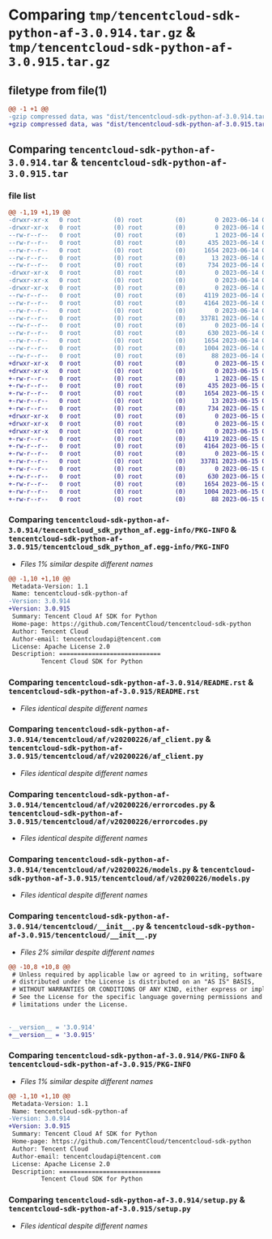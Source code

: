 # Comparing `tmp/tencentcloud-sdk-python-af-3.0.914.tar.gz` & `tmp/tencentcloud-sdk-python-af-3.0.915.tar.gz`

## filetype from file(1)

```diff
@@ -1 +1 @@
-gzip compressed data, was "dist/tencentcloud-sdk-python-af-3.0.914.tar", last modified: Wed Jun 14 00:17:22 2023, max compression
+gzip compressed data, was "dist/tencentcloud-sdk-python-af-3.0.915.tar", last modified: Thu Jun 15 00:16:46 2023, max compression
```

## Comparing `tencentcloud-sdk-python-af-3.0.914.tar` & `tencentcloud-sdk-python-af-3.0.915.tar`

### file list

```diff
@@ -1,19 +1,19 @@
-drwxr-xr-x   0 root         (0) root         (0)        0 2023-06-14 00:17:22.000000 tencentcloud-sdk-python-af-3.0.914/
-drwxr-xr-x   0 root         (0) root         (0)        0 2023-06-14 00:17:22.000000 tencentcloud-sdk-python-af-3.0.914/tencentcloud_sdk_python_af.egg-info/
--rw-r--r--   0 root         (0) root         (0)        1 2023-06-14 00:17:22.000000 tencentcloud-sdk-python-af-3.0.914/tencentcloud_sdk_python_af.egg-info/dependency_links.txt
--rw-r--r--   0 root         (0) root         (0)      435 2023-06-14 00:17:22.000000 tencentcloud-sdk-python-af-3.0.914/tencentcloud_sdk_python_af.egg-info/SOURCES.txt
--rw-r--r--   0 root         (0) root         (0)     1654 2023-06-14 00:17:22.000000 tencentcloud-sdk-python-af-3.0.914/tencentcloud_sdk_python_af.egg-info/PKG-INFO
--rw-r--r--   0 root         (0) root         (0)       13 2023-06-14 00:17:22.000000 tencentcloud-sdk-python-af-3.0.914/tencentcloud_sdk_python_af.egg-info/top_level.txt
--rw-r--r--   0 root         (0) root         (0)      734 2023-06-14 00:17:21.000000 tencentcloud-sdk-python-af-3.0.914/README.rst
-drwxr-xr-x   0 root         (0) root         (0)        0 2023-06-14 00:17:22.000000 tencentcloud-sdk-python-af-3.0.914/tencentcloud/
-drwxr-xr-x   0 root         (0) root         (0)        0 2023-06-14 00:17:22.000000 tencentcloud-sdk-python-af-3.0.914/tencentcloud/af/
-drwxr-xr-x   0 root         (0) root         (0)        0 2023-06-14 00:17:22.000000 tencentcloud-sdk-python-af-3.0.914/tencentcloud/af/v20200226/
--rw-r--r--   0 root         (0) root         (0)     4119 2023-06-14 00:17:21.000000 tencentcloud-sdk-python-af-3.0.914/tencentcloud/af/v20200226/af_client.py
--rw-r--r--   0 root         (0) root         (0)     4164 2023-06-14 00:17:21.000000 tencentcloud-sdk-python-af-3.0.914/tencentcloud/af/v20200226/errorcodes.py
--rw-r--r--   0 root         (0) root         (0)        0 2023-06-14 00:17:22.000000 tencentcloud-sdk-python-af-3.0.914/tencentcloud/af/v20200226/__init__.py
--rw-r--r--   0 root         (0) root         (0)    33781 2023-06-14 00:17:22.000000 tencentcloud-sdk-python-af-3.0.914/tencentcloud/af/v20200226/models.py
--rw-r--r--   0 root         (0) root         (0)        0 2023-06-14 00:17:22.000000 tencentcloud-sdk-python-af-3.0.914/tencentcloud/af/__init__.py
--rw-r--r--   0 root         (0) root         (0)      630 2023-06-14 00:17:21.000000 tencentcloud-sdk-python-af-3.0.914/tencentcloud/__init__.py
--rw-r--r--   0 root         (0) root         (0)     1654 2023-06-14 00:17:22.000000 tencentcloud-sdk-python-af-3.0.914/PKG-INFO
--rw-r--r--   0 root         (0) root         (0)     1004 2023-06-14 00:17:21.000000 tencentcloud-sdk-python-af-3.0.914/setup.py
--rw-r--r--   0 root         (0) root         (0)       88 2023-06-14 00:17:22.000000 tencentcloud-sdk-python-af-3.0.914/setup.cfg
+drwxr-xr-x   0 root         (0) root         (0)        0 2023-06-15 00:16:46.000000 tencentcloud-sdk-python-af-3.0.915/
+drwxr-xr-x   0 root         (0) root         (0)        0 2023-06-15 00:16:46.000000 tencentcloud-sdk-python-af-3.0.915/tencentcloud_sdk_python_af.egg-info/
+-rw-r--r--   0 root         (0) root         (0)        1 2023-06-15 00:16:46.000000 tencentcloud-sdk-python-af-3.0.915/tencentcloud_sdk_python_af.egg-info/dependency_links.txt
+-rw-r--r--   0 root         (0) root         (0)      435 2023-06-15 00:16:46.000000 tencentcloud-sdk-python-af-3.0.915/tencentcloud_sdk_python_af.egg-info/SOURCES.txt
+-rw-r--r--   0 root         (0) root         (0)     1654 2023-06-15 00:16:46.000000 tencentcloud-sdk-python-af-3.0.915/tencentcloud_sdk_python_af.egg-info/PKG-INFO
+-rw-r--r--   0 root         (0) root         (0)       13 2023-06-15 00:16:46.000000 tencentcloud-sdk-python-af-3.0.915/tencentcloud_sdk_python_af.egg-info/top_level.txt
+-rw-r--r--   0 root         (0) root         (0)      734 2023-06-15 00:16:46.000000 tencentcloud-sdk-python-af-3.0.915/README.rst
+drwxr-xr-x   0 root         (0) root         (0)        0 2023-06-15 00:16:46.000000 tencentcloud-sdk-python-af-3.0.915/tencentcloud/
+drwxr-xr-x   0 root         (0) root         (0)        0 2023-06-15 00:16:46.000000 tencentcloud-sdk-python-af-3.0.915/tencentcloud/af/
+drwxr-xr-x   0 root         (0) root         (0)        0 2023-06-15 00:16:46.000000 tencentcloud-sdk-python-af-3.0.915/tencentcloud/af/v20200226/
+-rw-r--r--   0 root         (0) root         (0)     4119 2023-06-15 00:16:46.000000 tencentcloud-sdk-python-af-3.0.915/tencentcloud/af/v20200226/af_client.py
+-rw-r--r--   0 root         (0) root         (0)     4164 2023-06-15 00:16:46.000000 tencentcloud-sdk-python-af-3.0.915/tencentcloud/af/v20200226/errorcodes.py
+-rw-r--r--   0 root         (0) root         (0)        0 2023-06-15 00:16:46.000000 tencentcloud-sdk-python-af-3.0.915/tencentcloud/af/v20200226/__init__.py
+-rw-r--r--   0 root         (0) root         (0)    33781 2023-06-15 00:16:46.000000 tencentcloud-sdk-python-af-3.0.915/tencentcloud/af/v20200226/models.py
+-rw-r--r--   0 root         (0) root         (0)        0 2023-06-15 00:16:46.000000 tencentcloud-sdk-python-af-3.0.915/tencentcloud/af/__init__.py
+-rw-r--r--   0 root         (0) root         (0)      630 2023-06-15 00:16:46.000000 tencentcloud-sdk-python-af-3.0.915/tencentcloud/__init__.py
+-rw-r--r--   0 root         (0) root         (0)     1654 2023-06-15 00:16:46.000000 tencentcloud-sdk-python-af-3.0.915/PKG-INFO
+-rw-r--r--   0 root         (0) root         (0)     1004 2023-06-15 00:16:46.000000 tencentcloud-sdk-python-af-3.0.915/setup.py
+-rw-r--r--   0 root         (0) root         (0)       88 2023-06-15 00:16:46.000000 tencentcloud-sdk-python-af-3.0.915/setup.cfg
```

### Comparing `tencentcloud-sdk-python-af-3.0.914/tencentcloud_sdk_python_af.egg-info/PKG-INFO` & `tencentcloud-sdk-python-af-3.0.915/tencentcloud_sdk_python_af.egg-info/PKG-INFO`

 * *Files 1% similar despite different names*

```diff
@@ -1,10 +1,10 @@
 Metadata-Version: 1.1
 Name: tencentcloud-sdk-python-af
-Version: 3.0.914
+Version: 3.0.915
 Summary: Tencent Cloud Af SDK for Python
 Home-page: https://github.com/TencentCloud/tencentcloud-sdk-python
 Author: Tencent Cloud
 Author-email: tencentcloudapi@tencent.com
 License: Apache License 2.0
 Description: ============================
         Tencent Cloud SDK for Python
```

### Comparing `tencentcloud-sdk-python-af-3.0.914/README.rst` & `tencentcloud-sdk-python-af-3.0.915/README.rst`

 * *Files identical despite different names*

### Comparing `tencentcloud-sdk-python-af-3.0.914/tencentcloud/af/v20200226/af_client.py` & `tencentcloud-sdk-python-af-3.0.915/tencentcloud/af/v20200226/af_client.py`

 * *Files identical despite different names*

### Comparing `tencentcloud-sdk-python-af-3.0.914/tencentcloud/af/v20200226/errorcodes.py` & `tencentcloud-sdk-python-af-3.0.915/tencentcloud/af/v20200226/errorcodes.py`

 * *Files identical despite different names*

### Comparing `tencentcloud-sdk-python-af-3.0.914/tencentcloud/af/v20200226/models.py` & `tencentcloud-sdk-python-af-3.0.915/tencentcloud/af/v20200226/models.py`

 * *Files identical despite different names*

### Comparing `tencentcloud-sdk-python-af-3.0.914/tencentcloud/__init__.py` & `tencentcloud-sdk-python-af-3.0.915/tencentcloud/__init__.py`

 * *Files 2% similar despite different names*

```diff
@@ -10,8 +10,8 @@
 # Unless required by applicable law or agreed to in writing, software
 # distributed under the License is distributed on an "AS IS" BASIS,
 # WITHOUT WARRANTIES OR CONDITIONS OF ANY KIND, either express or implied.
 # See the License for the specific language governing permissions and
 # limitations under the License.
 
 
-__version__ = '3.0.914'
+__version__ = '3.0.915'
```

### Comparing `tencentcloud-sdk-python-af-3.0.914/PKG-INFO` & `tencentcloud-sdk-python-af-3.0.915/PKG-INFO`

 * *Files 1% similar despite different names*

```diff
@@ -1,10 +1,10 @@
 Metadata-Version: 1.1
 Name: tencentcloud-sdk-python-af
-Version: 3.0.914
+Version: 3.0.915
 Summary: Tencent Cloud Af SDK for Python
 Home-page: https://github.com/TencentCloud/tencentcloud-sdk-python
 Author: Tencent Cloud
 Author-email: tencentcloudapi@tencent.com
 License: Apache License 2.0
 Description: ============================
         Tencent Cloud SDK for Python
```

### Comparing `tencentcloud-sdk-python-af-3.0.914/setup.py` & `tencentcloud-sdk-python-af-3.0.915/setup.py`

 * *Files identical despite different names*

